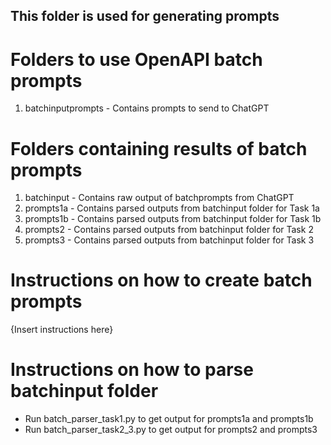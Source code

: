 ## This folder is used for generating prompts

# Folders to use OpenAPI batch prompts
1. batchinputprompts - Contains prompts to send to ChatGPT

# Folders containing results of batch prompts
1. batchinput -  Contains raw output of batchprompts from 
ChatGPT
2. prompts1a - Contains parsed outputs from batchinput folder for Task 1a
3. prompts1b - Contains parsed outputs from batchinput folder for Task 1b
4. prompts2 - Contains parsed outputs from batchinput folder for Task 2
5. prompts3 - Contains parsed outputs from batchinput folder for Task 3

# Instructions on how to create batch prompts
{Insert instructions here}

# Instructions on how to parse batchinput folder
- Run batch_parser_task1.py to get output for prompts1a and prompts1b
- Run batch_parser_task2_3.py to get output for prompts2 and prompts3